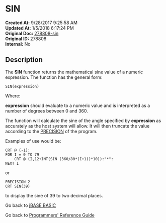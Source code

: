 # SIN

**Created At:** 9/28/2017 9:25:58 AM  
**Updated At:** 1/5/2018 6:17:24 PM  
**Original Doc:** [278808-sin](https://docs.jbase.com/36868-jbase-basic/278808-sin)  
**Original ID:** 278808  
**Internal:** No  

## Description

The **SIN** function returns the mathematical sine value of a numeric expression. The function has the general form:

```
SIN(expression)
```

Where:

**expression** should evaluate to a numeric value and is interpreted as a number of degrees between 0 and 360.

The function will calculate the sine of the angle specified by **expression** as accurately as the host system will allow. It will then truncate the value according to the [PRECISION](./../precision) of the program.

Examples of use would be:

```
CRT @ (-1):
FOR I = 0 TO 79
    CRT @ (I,12+INT(SIN (360/80*(I+1))*10)):"*":
NEXT I
```

or

```
PRECISION 2
CRT SIN(39)
```

to display the sine of 39 to two decimal places.

Go back to [jBASE BASIC](./../README.md)

Go back to [Programmers' Reference Guide](./../../reference-guides/jbc/README.md)

